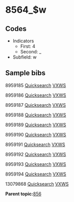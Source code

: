 # 8564\_$w

## Codes

-   Indicators
    -   First: 4
    -   Second: \_
-   Subfield: w

## Sample bibs

8959185 [Quicksearch](https://search.library.yale.edu/catalog/8959185) [VXWS](http://prodorbis.library.yale.edu:7014/vxws/GetHoldingsService?bibId=8959185)

8959186 [Quicksearch](https://search.library.yale.edu/catalog/8959186) [VXWS](http://prodorbis.library.yale.edu:7014/vxws/GetHoldingsService?bibId=8959186)

8959187 [Quicksearch](https://search.library.yale.edu/catalog/8959187) [VXWS](http://prodorbis.library.yale.edu:7014/vxws/GetHoldingsService?bibId=8959187)

8959188 [Quicksearch](https://search.library.yale.edu/catalog/8959188) [VXWS](http://prodorbis.library.yale.edu:7014/vxws/GetHoldingsService?bibId=8959188)

8959189 [Quicksearch](https://search.library.yale.edu/catalog/8959189) [VXWS](http://prodorbis.library.yale.edu:7014/vxws/GetHoldingsService?bibId=8959189)

8959190 [Quicksearch](https://search.library.yale.edu/catalog/8959190) [VXWS](http://prodorbis.library.yale.edu:7014/vxws/GetHoldingsService?bibId=8959190)

8959191 [Quicksearch](https://search.library.yale.edu/catalog/8959191) [VXWS](http://prodorbis.library.yale.edu:7014/vxws/GetHoldingsService?bibId=8959191)

8959192 [Quicksearch](https://search.library.yale.edu/catalog/8959192) [VXWS](http://prodorbis.library.yale.edu:7014/vxws/GetHoldingsService?bibId=8959192)

8959193 [Quicksearch](https://search.library.yale.edu/catalog/8959193) [VXWS](http://prodorbis.library.yale.edu:7014/vxws/GetHoldingsService?bibId=8959193)

8959194 [Quicksearch](https://search.library.yale.edu/catalog/8959194) [VXWS](http://prodorbis.library.yale.edu:7014/vxws/GetHoldingsService?bibId=8959194)

13079868 [Quicksearch](https://search.library.yale.edu/catalog/13079868) [VXWS](http://prodorbis.library.yale.edu:7014/vxws/GetHoldingsService?bibId=13079868)

**Parent topic:**[856](../../tags/856/856.md)

